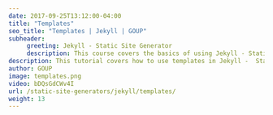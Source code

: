 ```yaml
---
date: 2017-09-25T13:12:00-04:00
title: "Templates"
seo_title: "Templates | Jekyll | GOUP"
subheader:
     greeting: Jekyll - Static Site Generator
     description: This course covers the basics of using Jekyll - Static Site Generator. Work your way through the videos/articles and I'll teach you everything you need to know to create a professional and scalable website or blog!
description: This tutorial covers how to use templates in Jekyll -  Static Site Generator.
author: GOUP
image: templates.png
video: bDQsGdCWv4I
url: /static-site-generators/jekyll/templates/
weight: 13
---
```

